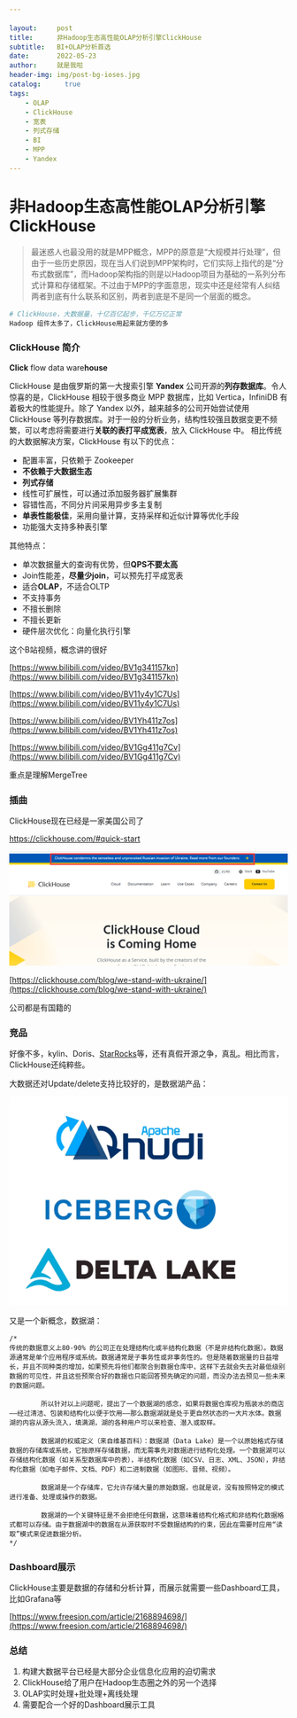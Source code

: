 ```yaml
---

layout:     post
title:      非Hadoop生态高性能OLAP分析引擎ClickHouse
subtitle:   BI+OLAP分析首选
date:       2022-05-23
author:     就是我啦
header-img: img/post-bg-ioses.jpg
catalog: 	  true
tags:
    - OLAP    
    - ClickHouse    
    - 宽表    
    - 列式存储
    - BI
    - MPP
    - Yandex
---
```


# 非Hadoop生态高性能OLAP分析引擎ClickHouse

> 最迷惑人也最没用的就是MPP概念，MPP的原意是“大规模并行处理”，但由于一些历史原因，现在当人们说到MPP架构时，它们实际上指代的是“分布式数据库”，而Hadoop架构指的则是以Hadoop项目为基础的一系列分布式计算和存储框架。不过由于MPP的字面意思，现实中还是经常有人纠结两者到底有什么联系和区别，两者到底是不是同一个层面的概念。

```sh
# ClickHouse，大数据量，十亿百亿起步，千亿万亿正常
Hadoop 组件太多了，ClickHouse用起来就方便的多
```

### ClickHouse 简介

**Click** flow data ware**house**

ClickHouse 是由俄罗斯的第一大搜索引擎 **Yandex** 公司开源的**列存数据库**。令人惊喜的是，ClickHouse 相较于很多商业 MPP 数据库，比如 Vertica，InfiniDB 有着极大的性能提升。除了 Yandex 以外，越来越多的公司开始尝试使用 ClickHouse 等列存数据库。对于一般的分析业务，结构性较强且数据变更不频繁，可以考虑将需要进行**关联的表打平成宽表**，放入 ClickHouse 中。
相比传统的大数据解决方案，ClickHouse 有以下的优点：

* 配置丰富，只依赖于 Zookeeper
* **不依赖于大数据生态**
* **列式存储**
* 线性可扩展性，可以通过添加服务器扩展集群
* 容错性高，不同分片间采用异步多主复制
* **单表性能极佳**，采用向量计算，支持采样和近似计算等优化手段
* 功能强大支持多种表引擎

其他特点：

* 单次数据量大的查询有优势，但**QPS不要太高**
* Join性能差，**尽量少join**，可以预先打平成宽表
* 适合**OLAP**，不适合OLTP
* 不支持事务
* 不擅长删除
* 不擅长更新
* 硬件层次优化：向量化执行引擎



这个B站视频，概念讲的很好

[https://www.bilibili.com/video/BV1g341157kn](https://www.bilibili.com/video/BV1g341157kn)

[https://www.bilibili.com/video/BV11y4y1C7Us](https://www.bilibili.com/video/BV11y4y1C7Us)

[https://www.bilibili.com/video/BV1Yh411z7os](https://www.bilibili.com/video/BV1Yh411z7os)

[https://www.bilibili.com/video/BV1Gg411g7Cv](https://www.bilibili.com/video/BV1Gg411g7Cv)

重点是理解MergeTree

### 插曲

ClickHouse现在已经是一家美国公司了

https://clickhouse.com/#quick-start

![image-20220523130940920](/img/images/image-20220523130940920.png)

[https://clickhouse.com/blog/we-stand-with-ukraine/](https://clickhouse.com/blog/we-stand-with-ukraine/)

公司都是有国籍的

### 竞品

好像不多，kylin、Doris、[StarRocks](https://blog.csdn.net/qq_20949471/article/details/124741703?utm_medium=distribute.pc_aggpage_search_result.none-task-blog-2~aggregatepage~first_rank_ecpm_v1~rank_v31_ecpm-4-124741703-null-null.pc_agg_new_rank&utm_term=doris%E5%BC%80%E6%BA%90%E4%BA%8B%E4%BB%B6+starrocks&spm=1000.2123.3001.4430)等，还有真假开源之争，真乱。相比而言，ClickHouse还纯粹些。

大数据还对Update/delete支持比较好的，是数据湖产品：

![image-20220524160904680](/img/images/image-20220524160904680.png)

又是一个新概念，数据湖：

```yacas
/*
传统的数据意义上80-90% 的公司正在处理结构化或半结构化数据（不是非结构化数据）。数据源通常是单个应用程序或系统。数据通常是子事务性或非事务性的。但是随着数据量的日益增长，并且不同种类的增加，如果预先将他们都聚合到数据仓库中，这样下去就会失去对最低级别数据的可见性，并且这些预聚合好的数据也只能回答预先确定的问题，而没办法去预见一些未来的数据问题。

        所以针对以上问题呢，提出了一个数据湖的感念，如果将数据仓库视为瓶装水的商店——经过清洁、包装和结构化以便于饮用——那么数据湖就是处于更自然状态的一大片水体。数据湖的内容从源头流入，填满湖，湖的各种用户可以来检查、潜入或取样。

        数据湖的权威定义（来自维基百科）：数据湖（Data Lake）是一个以原始格式存储数据的存储库或系统，它按原样存储数据，而无需事先对数据进行结构化处理。一个数据湖可以存储结构化数据（如关系型数据库中的表），半结构化数据（如CSV、日志、XML、JSON），非结构化数据（如电子邮件、文档、PDF）和二进制数据（如图形、音频、视频）。

        数据湖是一个存储库，它允许存储大量的原始数据，也就是说，没有按照特定的模式进行准备、处理或操作的数据。

        数据湖的一个关键特征是不会拒绝任何数据，这意味着结构化格式和非结构化数据格式都可以存储。由于数据湖中的数据在从源获取时不受数据结构的约束，因此在需要时应用“读取”模式来促进数据分析。
*/
```



### Dashboard展示

ClickHouse主要是数据的存储和分析计算，而展示就需要一些Dashboard工具，比如Grafana等

[https://www.freesion.com/article/2168894698/](https://www.freesion.com/article/2168894698/)



### 总结

1. 构建大数据平台已经是大部分企业信息化应用的迫切需求
2. ClickHouse给了用户在Hadoop生态圈之外的另一个选择
3. OLAP实时处理+批处理+离线处理
4. 需要配合一个好的Dashboard展示工具



